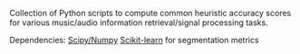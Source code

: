 Collection of Python scripts to compute common heuristic accuracy scores for various music/audio information retrieval/signal processing tasks.

Dependencies:
[Scipy/Numpy](http://www.scipy.org/)
[Scikit-learn](http://scikit-learn.org/) for segmentation metrics
